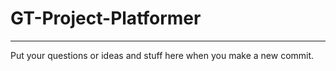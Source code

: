 # GT-Project-Platformer
_______________________

Put your questions or ideas and stuff here when you make a new commit.
